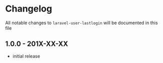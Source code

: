 # Changelog

All notable changes to `laravel-user-lastlogin` will be documented in this file

## 1.0.0 - 201X-XX-XX

- initial release
